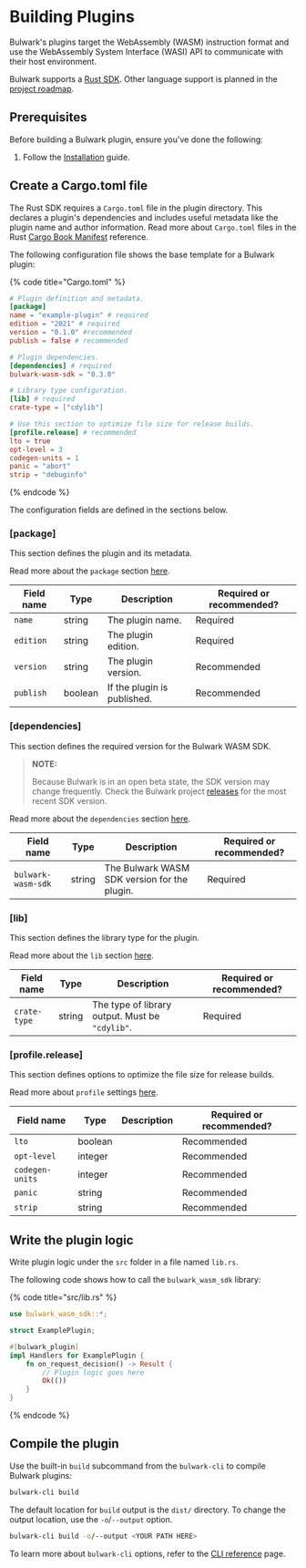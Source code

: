 # Building Plugins

Bulwark's plugins target the WebAssembly (WASM) instruction format and use the WebAssembly System Interface (WASI) API to communicate with their host environment.

Bulwark supports a [Rust SDK](https://docs.rs/bulwark-wasm-sdk/latest/bulwark\_wasm\_sdk/). Other language support is planned in the [project roadmap](../contributing/roadmap.md).

## Prerequisites

Before building a Bulwark plugin, ensure you've done the following:

1) Follow the [Installation](https://docs.bulwark.security/introduction/installation) guide.

## Create a Cargo.toml file

The Rust SDK requires a `Cargo.toml` file in the plugin directory. This declares a plugin's dependencies and includes useful metadata like the plugin name and author information. Read more about `Cargo.toml` files in the Rust [Cargo Book Manifest](https://doc.rust-lang.org/cargo/reference/manifest.html) reference.

The following configuration file shows the base template for a Bulwark plugin:

{% code title="Cargo.toml" %}

```toml
# Plugin definition and metadata.
[package]
name = "example-plugin" # required
edition = "2021" # required
version = "0.1.0" #recommended
publish = false # recommended

# Plugin dependencies.
[dependencies] # required
bulwark-wasm-sdk = "0.3.0"

# Library type configuration.
[lib] # required
crate-type = ["cdylib"]

# Use this section to optimize file size for release builds.
[profile.release] # recommended
lto = true
opt-level = 3
codegen-units = 1
panic = "abort"
strip = "debuginfo"
```

{% endcode %}

The configuration fields are defined in the sections below.

### [package]

This section defines the plugin and its metadata.

Read more about the `package` section [here](https://doc.rust-lang.org/cargo/reference/manifest.html#the-package-section).

| Field name   | Type    | Description                 | Required or recommended? |
| ---------------------- | ------- | --------------------------- | ------------------------ |
| `name`       | string  | The plugin name.            | Required    |
| `edition`    | string  | The plugin edition.         | Required    |
| `version`    | string  | The plugin version.         | Recommended |
| `publish`    | boolean | If the plugin is published. | Recommended |

### [dependencies]

This section defines the required version for the Bulwark WASM SDK.

> **NOTE:**
>
> Because Bulwark is in an open beta state, the SDK version may change frequently. Check the Bulwark project [releases](https://github.com/bulwark-security/bulwark/releases) for the most recent SDK version.

Read more about the `dependencies` section [here](https://doc.rust-lang.org/cargo/reference/specifying-dependencies.html).

| Field name         | Type   | Description | Required or recommended? |
| ------------------ | ------ | ----------- | ------------------------ |
| `bulwark-wasm-sdk` | string | The Bulwark WASM SDK version for the plugin. | Required |

### [lib]

This section defines the library type for the plugin.

Read more about the `lib` section [here](https://doc.rust-lang.org/cargo/reference/cargo-targets.html#library).

| Field name   | Type   | Description | Required or recommended? |
| ------------ | ------ | ----------- | ------------------------ |
| `crate-type` | string | The type of library output. Must be `"cdylib"`. | Required |

### [profile.release]

This section defines options to optimize the file size for release builds.

Read more about `profile` settings [here](https://doc.rust-lang.org/cargo/reference/profiles.html#profile-settings).

| Field name      | Type    | Description | Required or recommended? |
| --------------- | ------- | ----------- | ------------------------ |
| `lto`           | boolean |             | Recommended              |
| `opt-level`     | integer |             | Recommended              |
| `codegen-units` | integer |             | Recommended              |
| `panic`         | string  |             | Recommended              |
| `strip`         | string  |             | Recommended              |

## Write the plugin logic

Write plugin logic under the `src` folder in a file named `lib.rs`.

The following code shows how to call the `bulwark_wasm_sdk` library:

{% code title="src/lib.rs" %}

```rust
use bulwark_wasm_sdk::*;

struct ExamplePlugin;

#[bulwark_plugin]
impl Handlers for ExamplePlugin {
    fn on_request_decision() -> Result {
        // Plugin logic goes here
        Ok(())
    }
}
```

{% endcode %}

## Compile the plugin

Use the built-in `build` subcommand from the `bulwark-cli` to compile Bulwark plugins:

```sh
bulwark-cli build
```

The default location for `build` output is the `dist/` directory. To change the output location, use the `-o`/`--output` option.

```sh
bulwark-cli build -o/--output <YOUR PATH HERE>
```

To learn more about `bulwark-cli` options, refer to the [CLI reference](https://docs.bulwark.security/ops/cli) page.
